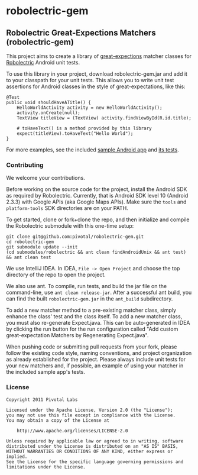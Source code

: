 robolectric-gem
==================

## Robolectric Great-Expections Matchers (robolectric-gem)

This project aims to create a library of [great-expections](https://github.com/xian/great-expectations) matcher
classes for [Robolectric](https://github.com/pivotal/robolectric) Android unit tests.

To use this library in your project, download robolectric-gem.jar and add it to your classpath for your unit tests.
This allows you to write unit test assertions for Android classes in the style of great-expectations, like this:

    @Test
    public void shouldHaveATitle() {
        HelloWorldActivity activity = new HelloWorldActivity();
        activity.onCreate(null);
        TextView titleView = (TextView) activity.findViewById(R.id.title);

        # toHaveText() is a method provided by this library
        expect(titleView).toHaveText("Hello World");
    }

For more examples, see the included
[sample Android app](https://github.com/pivotal/robolectric-gem/tree/master/test/java/com/pivotallabs/robolectricgem/sampleapp/app)
and
[its tests](https://github.com/pivotal/robolectric-gem/tree/master/test/java/com/pivotallabs/robolectricgem/sampleapp/test).

### Contributing

We welcome your contributions.

Before working on the source code for the project, install the Android SDK as required by Robolectric. Currently, that
is Android SDK level 10 (Android 2.3.3) with Google APIs (aka Google Maps APIs). Make sure the `tools` and
`platform-tools` SDK directories are on your PATH.

To get started, clone or fork+clone the repo, and then initialize and compile the Robolectric submodule with this
one-time setup:

    git clone git@github.com:pivotal/robolectric-gem.git
    cd robolectric-gem
    git submodule update --init
    (cd submodules/robolectric && ant clean findAndroidUnix && ant test) && ant clean test

We use IntelliJ IDEA.  In IDEA, `File -> Open Project` and choose the top directory of the repo to open the project.

We also use ant.  To compile, run tests, and build the jar file on the command-line, use `ant clean release-jar`.
After a successful ant build, you can find the built `robolectric-gem.jar` in the `ant_build` subdirectory.

To add a new matcher method to a pre-existing matcher class, simply enhance the class' test and the class itself.  To
add a new matcher class, you must also re-generate Expect.java.  This can be auto-generated in IDEA by clicking the
run button for the run configuration called "Add custom great-expectation Matchers by Regenerating Expect.java".

When pushing code or submitting pull requests from your fork, please follow the existing code style, naming conventions,
and project organization as already established for the project. Please always include unit tests for your new matchers
and, if possible, an example of using your matcher in the included sample app's tests.

### License

    Copyright 2011 Pivotal Labs

    Licensed under the Apache License, Version 2.0 (the "License");
    you may not use this file except in compliance with the License.
    You may obtain a copy of the License at

        http://www.apache.org/licenses/LICENSE-2.0

    Unless required by applicable law or agreed to in writing, software
    distributed under the License is distributed on an "AS IS" BASIS,
    WITHOUT WARRANTIES OR CONDITIONS OF ANY KIND, either express or implied.
    See the License for the specific language governing permissions and
    limitations under the License.
